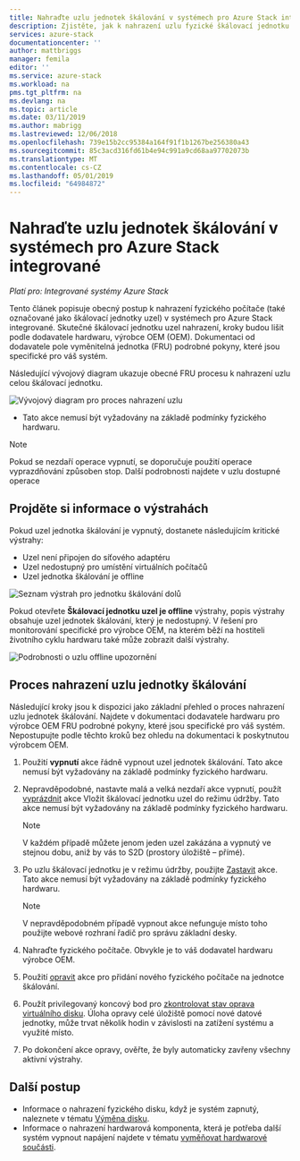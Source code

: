 ```yaml
---
title: Nahraďte uzlu jednotek škálování v systémech pro Azure Stack integrované | Dokumentace Microsoftu
description: Zjistěte, jak k nahrazení uzlu fyzické škálovací jednotku v systémech pro Azure Stack integrované.
services: azure-stack
documentationcenter: ''
author: mattbriggs
manager: femila
editor: ''
ms.service: azure-stack
ms.workload: na
pms.tgt_pltfrm: na
ms.devlang: na
ms.topic: article
ms.date: 03/11/2019
ms.author: mabrigg
ms.lastreviewed: 12/06/2018
ms.openlocfilehash: 739e15b2cc95384a164f91f1b1267be256380a43
ms.sourcegitcommit: 85c3acd316fd61b4e94c991a9cd68aa97702073b
ms.translationtype: MT
ms.contentlocale: cs-CZ
ms.lasthandoff: 05/01/2019
ms.locfileid: "64984872"
---
```

# <a name="replace-a-scale-unit-node-on-an-azure-stack-integrated-system"></a>Nahraďte uzlu jednotek škálování v systémech pro Azure Stack integrované

*Platí pro: Integrované systémy Azure Stack*

Tento článek popisuje obecný postup k nahrazení fyzického počítače (také označované jako škálovací jednotky uzel) v systémech pro Azure Stack integrované. Skutečné škálovací jednotku uzel nahrazení, kroky budou lišit podle dodavatele hardwaru, výrobce OEM (OEM). Dokumentaci od dodavatele pole vyměnitelná jednotka (FRU) podrobné pokyny, které jsou specifické pro váš systém.

Následující vývojový diagram ukazuje obecné FRU procesu k nahrazení uzlu celou škálovací jednotku.

![Vývojový diagram pro proces nahrazení uzlu](media/azure-stack-replace-node/replacenodeflow.png)

* Tato akce nemusí být vyžadovány na základě podmínky fyzického hardwaru.

> [!Note]  
> Pokud se nezdaří operace vypnutí, se doporučuje použití operace vyprazdňování způsoben stop. Další podrobnosti najdete v uzlu dostupné operace  

## <a name="review-alert-information"></a>Projděte si informace o výstrahách

Pokud uzel jednotka škálování je vypnutý, dostanete následujícím kritické výstrahy:

- Uzel není připojen do síťového adaptéru
- Uzel nedostupný pro umístění virtuálních počítačů
- Uzel jednotka škálování je offline

![Seznam výstrah pro jednotku škálování dolů](media/azure-stack-replace-node/nodedownalerts.png)

Pokud otevřete **Škálovací jednotku uzel je offline** výstrahy, popis výstrahy obsahuje uzel jednotek škálování, který je nedostupný. V řešení pro monitorování specifické pro výrobce OEM, na kterém běží na hostiteli životního cyklu hardwaru také může zobrazit další výstrahy.

![Podrobnosti o uzlu offline upozornění](media/azure-stack-replace-node/nodeoffline.png)

## <a name="scale-unit-node-replacement-process"></a>Proces nahrazení uzlu jednotky škálování

Následující kroky jsou k dispozici jako základní přehled o proces nahrazení uzlu jednotek škálování. Najdete v dokumentaci dodavatele hardwaru pro výrobce OEM FRU podrobné pokyny, které jsou specifické pro váš systém. Nepostupujte podle těchto kroků bez ohledu na dokumentaci k poskytnutou výrobcem OEM.

1. Použití **vypnutí** akce řádně vypnout uzel jednotek škálování. Tato akce nemusí být vyžadovány na základě podmínky fyzického hardwaru. 

2. Nepravděpodobné, nastavte malá a velká nezdaří akce vypnutí, použít [vyprázdnit](azure-stack-node-actions.md#drain) akce Vložit škálovací jednotku uzel do režimu údržby. Tato akce nemusí být vyžadovány na základě podmínky fyzického hardwaru.

   > [!NOTE]  
   > V každém případě můžete jenom jeden uzel zakázána a vypnutý ve stejnou dobu, aniž by vás to S2D (prostory úložiště – přímé).

3. Po uzlu škálovací jednotku je v režimu údržby, použijte [Zastavit](azure-stack-node-actions.md#stop) akce. Tato akce nemusí být vyžadovány na základě podmínky fyzického hardwaru.

   > [!NOTE]  
   > V nepravděpodobném případě vypnout akce nefunguje místo toho použijte webové rozhraní řadič pro správu základní desky.

4. Nahraďte fyzického počítače. Obvykle je to váš dodavatel hardwaru výrobce OEM.
5. Použití [opravit](azure-stack-node-actions.md#repair) akce pro přidání nového fyzického počítače na jednotce škálování.
6. Použít privilegovaný koncový bod pro [zkontrolovat stav oprava virtuálního disku](azure-stack-replace-disk.md#check-the-status-of-virtual-disk-repair). Úloha opravy celé úložiště pomocí nové datové jednotky, může trvat několik hodin v závislosti na zatížení systému a využité místo.
7. Po dokončení akce opravy, ověřte, že byly automaticky zavřeny všechny aktivní výstrahy.

## <a name="next-steps"></a>Další postup

- Informace o nahrazení fyzického disku, když je systém zapnutý, naleznete v tématu [Výměna disku](azure-stack-replace-disk.md). 
- Informace o nahrazení hardwarová komponenta, která je potřeba další systém vypnout napájení najdete v tématu [vyměňovat hardwarové součásti](azure-stack-replace-component.md).
